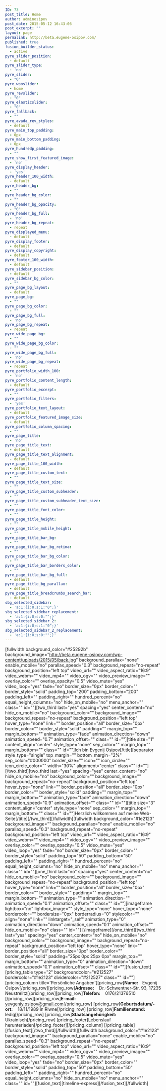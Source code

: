 ```yaml
---
ID: 73
post_title: Home
author: adminosipov
post_date: 2015-05-12 16:43:06
post_excerpt: ""
layout: page
permalink: http://beta.eugene-osipov.com/
published: true
fusion_builder_status:
  - active
pyre_slider_position:
  - default
pyre_slider_type:
  - 'no'
pyre_slider:
  - "0"
pyre_wooslider:
  - home
pyre_revslider:
  - "0"
pyre_elasticslider:
  - "0"
pyre_fallback:
  - ""
pyre_avada_rev_styles:
  - default
pyre_main_top_padding:
  - 0px
pyre_main_bottom_padding:
  - 0px
pyre_hundredp_padding:
  - ""
pyre_show_first_featured_image:
  - 'no'
pyre_display_header:
  - 'yes'
pyre_header_100_width:
  - default
pyre_header_bg:
  - ""
pyre_header_bg_color:
  - ""
pyre_header_bg_opacity:
  - "0"
pyre_header_bg_full:
  - 'no'
pyre_header_bg_repeat:
  - repeat
pyre_displayed_menu:
  - default
pyre_display_footer:
  - default
pyre_display_copyright:
  - default
pyre_footer_100_width:
  - default
pyre_sidebar_position:
  - default
pyre_sidebar_bg_color:
  - ""
pyre_page_bg_layout:
  - default
pyre_page_bg:
  - ""
pyre_page_bg_color:
  - ""
pyre_page_bg_full:
  - 'no'
pyre_page_bg_repeat:
  - repeat
pyre_wide_page_bg:
  - ""
pyre_wide_page_bg_color:
  - ""
pyre_wide_page_bg_full:
  - 'no'
pyre_wide_page_bg_repeat:
  - repeat
pyre_portfolio_width_100:
  - 'no'
pyre_portfolio_content_length:
  - default
pyre_portfolio_excerpt:
  - ""
pyre_portfolio_filters:
  - 'yes'
pyre_portfolio_text_layout:
  - default
pyre_portfolio_featured_image_size:
  - default
pyre_portfolio_column_spacing:
  - ""
pyre_page_title:
  - 'no'
pyre_page_title_text:
  - default
pyre_page_title_text_alignment:
  - default
pyre_page_title_100_width:
  - default
pyre_page_title_custom_text:
  - ""
pyre_page_title_text_size:
  - ""
pyre_page_title_custom_subheader:
  - ""
pyre_page_title_custom_subheader_text_size:
  - ""
pyre_page_title_font_color:
  - ""
pyre_page_title_height:
  - ""
pyre_page_title_mobile_height:
  - ""
pyre_page_title_bar_bg:
  - ""
pyre_page_title_bar_bg_retina:
  - ""
pyre_page_title_bar_bg_color:
  - ""
pyre_page_title_bar_borders_color:
  - ""
pyre_page_title_bar_bg_full:
  - default
pyre_page_title_bg_parallax:
  - default
pyre_page_title_breadcrumbs_search_bar:
  - default
sbg_selected_sidebar:
  - 'a:1:{i:0;s:1:"0";}'
sbg_selected_sidebar_replacement:
  - 'a:1:{i:0;s:0:"";}'
sbg_selected_sidebar_2:
  - 'a:1:{i:0;s:1:"0";}'
sbg_selected_sidebar_2_replacement:
  - 'a:1:{i:0;s:0:"";}'
---
```

[fullwidth background_color="#25292b" background_image="http://beta.eugene-osipov.com/wp-content/uploads/2015/05/back.jpg" background_parallax="none" enable_mobile="no" parallax_speed="0.3" background_repeat="no-repeat" background_position="left top" video_url="" video_aspect_ratio="16:9" video_webm="" video_mp4="" video_ogv="" video_preview_image="" overlay_color="" overlay_opacity="0.5" video_mute="yes" video_loop="yes" fade="no" border_size="0px" border_color="" border_style="solid" padding_top="200" padding_bottom="200" padding_left="" padding_right="" hundred_percent="no" equal_height_columns="no" hide_on_mobile="no" menu_anchor="" class="" id=""][two_third last="yes" spacing="yes" center_content="no" hide_on_mobile="no" background_color="" background_image="" background_repeat="no-repeat" background_position="left top" hover_type="none" link="" border_position="all" border_size="0px" border_color="" border_style="solid" padding="" margin_top="" margin_bottom="" animation_type="fade" animation_direction="down" animation_speed="0.7" animation_offset="" class="" id=""][title size="1" content_align="center" style_type="none" sep_color="" margin_top="" margin_bottom="" class="" id=""]Ich bin Evgenij Osipov[/title][separator style_type="single" top_margin="" bottom_margin="2%" sep_color="#000000" border_size="" icon="" icon_circle="" icon_circle_color="" width="30%" alignment="center" class="" id=""][/two_third][two_third last="yes" spacing="yes" center_content="no" hide_on_mobile="no" background_color="" background_image="" background_repeat="no-repeat" background_position="left top" hover_type="none" link="" border_position="all" border_size="0px" border_color="" border_style="solid" padding="" margin_top="" margin_bottom="" animation_type="fade" animation_direction="down" animation_speed="0.9" animation_offset="" class="" id=""][title size="3" content_align="center" style_type="none" sep_color="" margin_top="" margin_bottom="" class="" id=""]Herzlich willkommen auf meine Web-Seite[/title][/two_third][/fullwidth][fullwidth background_color="#1e2123" background_image="" background_parallax="none" enable_mobile="no" parallax_speed="0.3" background_repeat="no-repeat" background_position="left top" video_url="" video_aspect_ratio="16:9" video_webm="" video_mp4="" video_ogv="" video_preview_image="" overlay_color="" overlay_opacity="0.5" video_mute="yes" video_loop="yes" fade="no" border_size="0px" border_color="" border_style="solid" padding_top="50" padding_bottom="50" padding_left="" padding_right="" hundred_percent="no" equal_height_columns="no" hide_on_mobile="no" menu_anchor="" class="" id=""][one_third last="no" spacing="yes" center_content="no" hide_on_mobile="no" background_color="" background_image="" background_repeat="no-repeat" background_position="left top" hover_type="none" link="" border_position="all" border_size="0px" border_color="" border_style="" padding="" margin_top="" margin_bottom="" animation_type="" animation_direction="" animation_speed="0.1" animation_offset="" class="" id=""][imageframe lightbox="no" lightbox_image="" style_type="none" hover_type="none" bordercolor="" bordersize="0px" borderradius="0" stylecolor="" align="none" link="" linktarget="_self" animation_type="0" animation_direction="down" animation_speed="0.1" animation_offset="" hide_on_mobile="no" class="" id=""] <img src="http://beta.eugene-osipov.com/wp-content/uploads/2015/05/foto.png" alt="" />[/imageframe][/one_third][two_third last="yes" spacing="yes" center_content="no" hide_on_mobile="no" background_color="" background_image="" background_repeat="no-repeat" background_position="left top" hover_type="none" link="" border_position="all" border_size="0px" border_color="" border_style="solid" padding="25px 0px 25px 0px" margin_top="" margin_bottom="" animation_type="0" animation_direction="down" animation_speed="0.1" animation_offset="" class="" id=""][fusion_text][pricing_table type="2" backgroundcolor="#212527" bordercolor="#1e2123" dividercolor="#212527" class="" id=""]
[pricing_column title='Persönliche Angaben'][pricing_row]<strong>Name:    </strong>Evgenij Osipov[/pricing_row][pricing_row]<strong>Adresse:</strong>    Dr.-Schwentner-Str. 93, 17235 Neustrelitz[/pricing_row][pricing_row]<strong>Telefon:</strong>    0176/21376510
[/pricing_row][pricing_row]<strong>E-mail:</strong>    yevgeniy.osipov@gmail.com[/pricing_row]
[pricing_row]<strong>Geburtsdatum/-ort:</strong>    18/11/1989 in Riwne[/pricing_row]
[pricing_row]<strong>Familienstand:</strong>    ledig[/pricing_row]
[pricing_row]<strong>Staatsangehörigkeit:</strong>    Ukrainisch[/pricing_row]
[pricing_footer]Lebenslauf herunterladen[/pricing_footer][/pricing_column]
[/pricing_table][/fusion_text][/two_third][/fullwidth][fullwidth background_color="#1e2123" background_image="" background_parallax="none" enable_mobile="no" parallax_speed="0.3" background_repeat="no-repeat" background_position="left top" video_url="" video_aspect_ratio="16:9" video_webm="" video_mp4="" video_ogv="" video_preview_image="" overlay_color="" overlay_opacity="0.5" video_mute="yes" video_loop="yes" fade="no" border_size="0px" border_color="" border_style="solid" padding_top="50" padding_bottom="50" padding_left="" padding_right="" hundred_percent="no" equal_height_columns="no" hide_on_mobile="no" menu_anchor="" class="" id=""][fusion_text][timeline-express][/fusion_text][/fullwidth]